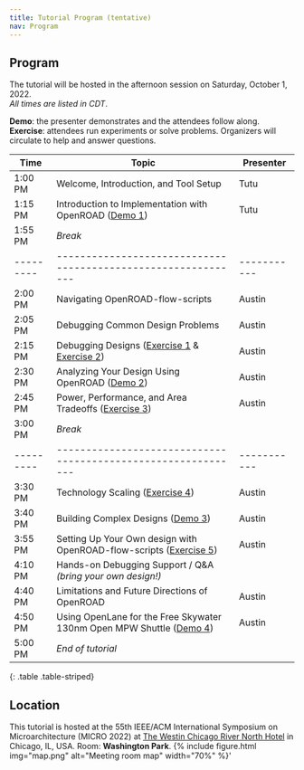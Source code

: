```yaml
---
title: Tutorial Program (tentative)
nav: Program
---
```


## Program

The tutorial will be hosted in the afternoon session on Saturday, October 1, 2022.<br/>
*All times are listed in CDT*.

**Demo**: the presenter demonstrates and the attendees follow along.<br/>
**Exercise**: attendees run experiments or solve problems. Organizers will
circulate to help and answer questions.

| Time    | Topic                                                       | Presenter |
|---------|-------------------------------------------------------------|-----------|
| 1:00 PM | Welcome, Introduction, and Tool Setup                       | Tutu      |
| 1:15 PM | Introduction to Implementation with OpenROAD ([Demo 1](https://github.com/The-OpenROAD-Project/micro2022tutorial/tree/main#demo-1-running-the-flow)) | Tutu      |
| 1:55 PM | *Break*                                                     |           |
|---------|-------------------------------------------------------------|-----------|
| 2:00 PM | Navigating OpenROAD-flow-scripts                            | Austin    |
| 2:05 PM | Debugging Common Design Problems                            | Austin    |
| 2:15 PM | Debugging Designs ([Exercise 1](https://github.com/The-OpenROAD-Project/micro2022tutorial/tree/main#exercise-1-debugging-a-design-1) & [Exercise 2](https://github.com/The-OpenROAD-Project/micro2022tutorial/tree/main#exercise-2-debugging-a-design-2)) | Austin    |
| 2:30 PM | Analyzing Your Design Using OpenROAD ([Demo 2](https://github.com/The-OpenROAD-Project/micro2022tutorial/tree/main#demo-2-analyzing-your-design-using-openroad)) | Austin    |
| 2:45 PM | Power, Performance, and Area Tradeoffs ([Exercise 3](https://github.com/The-OpenROAD-Project/micro2022tutorial/tree/main#exercise-3-creating-a-pareto-curve)) | Austin    |
| 3:00 PM | *Break*                                                     |           |
|---------|-------------------------------------------------------------|-----------|
| 3:30 PM | Technology Scaling ([Exercise 4](https://github.com/The-OpenROAD-Project/micro2022tutorial/tree/main#exercise-4-scaling-a-design-across-technologies)) | Austin    |
| 3:40 PM | Building Complex Designs ([Demo 3](https://github.com/The-OpenROAD-Project/micro2022tutorial/tree/main#demo-3-building-complex-designs)) | Austin    |
| 3:55 PM | Setting Up Your Own design with OpenROAD-flow-scripts ([Exercise 5](https://github.com/The-OpenROAD-Project/micro2022tutorial/tree/main#exercise-5-setting-up-a-new-design-with-openroad-flow-scripts)) | Austin    |
| 4:10 PM | Hands-on Debugging Support / Q&A *(bring your own design!)* |           |
| 4:40 PM | Limitations and Future Directions of OpenROAD               | Austin    |
| 4:50 PM | Using OpenLane for the Free Skywater 130nm Open MPW Shuttle ([Demo 4](https://github.com/The-OpenROAD-Project/micro2022tutorial/tree/main#demo-4-using-openlane-for-the-free-skywater-130nm-open-mpw-shuttle)) | Austin    |
| 5:00 PM | *End of tutorial*                                           |           |
{: .table .table-striped}

## Location

This tutorial is hosted at the 55th IEEE/ACM International Symposium on Microarchitecture (MICRO 2022) at [The Westin Chicago River North Hotel](https://www.marriott.com/en-us/hotels/chino-the-westin-chicago-river-north/) in Chicago, IL, USA. Room: **Washington Park**.
{% include figure.html img="map.png" alt="Meeting room map" width="70%" %}'
